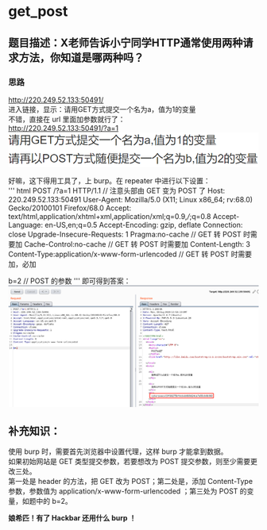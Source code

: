 # get_post

## 题目描述：X老师告诉小宁同学HTTP通常使用两种请求方法，你知道是哪两种吗？
### 思路
http://220.249.52.133:50491/  
进入链接，显示：请用GET方式提交一个名为a，值为1的变量  
不错，直接在 url 里面加参数就行了：  
http://220.249.52.133:50491/?a=1  
![avatar](./picture/get_post_1.png)

好嘛，这下得用工具了，上 burp。在 repeater 中进行以下设置：  
''' html
POST /?a=1 HTTP/1.1  // 注意头部由 GET 变为 POST 了
Host: 220.249.52.133:50491
User-Agent: Mozilla/5.0 (X11; Linux x86_64; rv:68.0) Gecko/20100101 Firefox/68.0
Accept: text/html,application/xhtml+xml,application/xml;q=0.9,*/*;q=0.8
Accept-Language: en-US,en;q=0.5
Accept-Encoding: gzip, deflate
Connection: close
Upgrade-Insecure-Requests: 1
Pragma:no-cache   // GET 转 POST 时需要加
Cache-Control:no-cache   // GET 转 POST 时需要加
Content-Length: 3
Content-Type:application/x-www-form-urlencoded   // GET 转 POST 时需要加，必加

b=2  // POST 的参数
'''
即可得到答案：  
![avatar](./picture/get_post_2.png)

## 补充知识：
使用 burp 时，需要首先浏览器中设置代理，这样 burp 才能拿到数据。  
如果初始网站是 GET 类型提交参数，若要想改为 POST 提交参数，则至少需要更改三处。  
第一处是 header 的方法，把 GET 改为 POST；第二处是，添加 Content-Type 参数，参数值为 application/x-www-form-urlencoded ；第三处为 POST 的变量，如题中的 b=2。

**娘希匹！有了 Hackbar 还用什么 burp ！**
